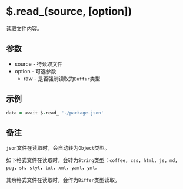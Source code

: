 # $.read_(source, [option])

读取文件内容。

## 参数

- source - 待读取文件
- option - 可选参数
  - raw - 是否强制读取为`Buffer`类型

## 示例

```coffeescript
data = await $.read_ './package.json'
```

## 备注

`json`文件在读取时，会自动转为`Object`类型。

如下格式文件在读取时，会转为`String`类型：`coffee`，`css`，`html`，`js`，`md`，`pug`，`sh`，`styl`，`txt`，`xml`，`yaml`，`yml`。

其余格式文件在读取时，会作为`Biffer`类型读取。